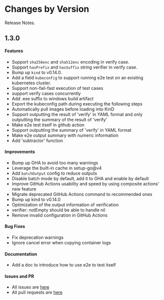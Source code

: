 Changes by Version
==================
Release Notes.

1.3.0
------------------
#### Features
* Support `sha256enc` and `sha512enc` encoding in verify case.
* Support `hasPrefix` and `hasSuffix` string verifier in verify case.
* Bump up `kind` to v0.14.0.
* Add a field `kubeconfig` to support running e2e test on an existing kubernetes cluster.
* Support non-fail-fast execution of test cases
* support verify cases concurrently
* Add .exe suffix to windows build artifact
* Export the kubeconfig path during executing the following steps
* Automatically pull images before loading into KinD
* Support outputting the result of 'verify' in YAML format and only outputting the summary of the result of 'verify'
* Make e2e test itself in github action
* Support outputting the summary of 'verify' in YAML format
* Make e2e output summary with numeric information
* Add 'subtractor' function

#### Improvements

* Bump up GHA to avoid too many warnings
* Leverage the built-in cache in setup-go@v4
* Add `batchOutput` config to reduce outputs
* Disable batch mode by default, add it to GHA and enable by default
* Improve GitHub Actions usability and speed by using composite actions' new feature
* Migrate deprecated GitHub Actions command to recommended ones
* Bump up kind to v0.14.0
* Optimization of the output information of  verification
* verifier: notEmpty should be able to handle nil
* Remove invalid configuration in GitHub Actions

#### Bug Fixes

* Fix deprecation warnings
* Ignore cancel error when copying container logs

#### Documentation

* Add a doc to introduce how to use e2e to test itself

#### Issues and PR
- All issues are [here](https://github.com/apache/skywalking/milestone/148?closed=1)
- All pull requests are [here](https://github.com/apache/skywalking-infra-e2e/milestone/4?closed=1)
